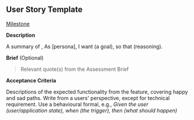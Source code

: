 ## User Story Template

[Milestone](../../milestone/{id})

**Description**

A summary of , As [persona], I want (a goal), so that
(reasoning).

**Brief** (Optional)

> Relevant quote(s) from the Assessment Brief

**Acceptance Criteria**

Descriptions of the expected functionality from the feature,
covering happy and sad paths. Write from a users'
perspective, except for technical requirement. Use a
behavioural formal, e.g., _Given the user (user/application
state), when (the trigger), then (what should happen)_
